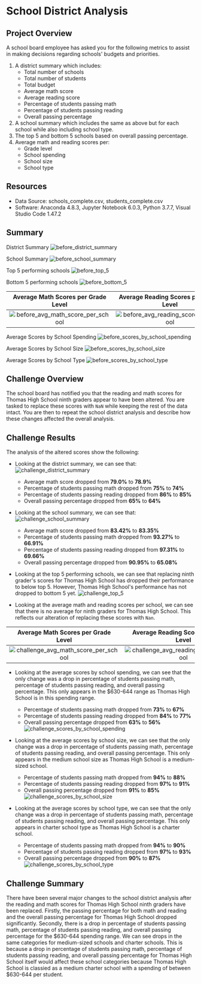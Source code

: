 # School District Analysis

## Project Overview
A school board employee has asked you for the following metrics to assist in making decisions regarding schools' budgets and priorities.
1. A district summary which includes:
    - Total number of schools
    - Total number of students
    - Total budget
    - Average math score
    - Average reading score
    - Percentage of students passing math
    - Percentage of students passing reading
    - Overall passing percentage
2. A school summary which includes the same as above but for each school while also including school type.
3. The top 5 and bottom 5 schools based on overall passing percentage.
4. Average math and reading scores per:
    - Grade level
    - School spending
    - School size
    - School type

## Resources
- Data Source: schools_complete.csv, students_complete.csv
- Software: Anaconda 4.8.3, Jupyter Notebook 6.0.3, Python 3.7.7, Visual Studio Code 1.47.2

## Summary
District Summary
![before_district_summary](resources/before_district_summary.png)

School Summary
![before_school_summary](resources/before_school_summary.png)

Top 5 performing schools
![before_top_5](resources/before_top_5.png)

Bottom 5 performing schools
![before_bottom_5](resources/challenge_bottom_5.png)

Average Math Scores per Grade Level | Average Reading Scores per Grade Level
:----------------------------------:|:-------------------------------------:
![before_avg_math_score_per_school](resources/before_avg_math_score_per_school.png) | ![before_avg_reading_score_per_school](resources/before_avg_reading_score_per_school.png)

Average Scores by School Spending
![before_scores_by_school_spending](resources/before_scores_by_school_spending.png)

Average Scores by School Size
![before_scores_by_school_size](resources/before_scores_by_school_size.png)

Average Scores by School Type
![before_scores_by_school_type](resources/before_scores_by_school_type.png)

## Challenge Overview
The school board has notified you that the reading and math scores for Thomas High School ninth graders appear to have been altered. You are tasked to replace these scores with `NaN` while keeping the rest of the data intact. You are then to repeat the school district analysis and describe how these changes affected the overall analysis.

## Challenge Results
The analysis of the altered scores show the following:
- Looking at the district summary, we can see that:
![challenge_district_summary](resources/challenge_district_summary.png)
    - Average math score dropped from **79.0%** to **78.9%**
    - Percentage of students passing math dropped from **75%** to **74%**
    - Percentage of students passing reading dropped from **86%** to **85%**
    - Overall passing percentage dropped from **65%** to **64%**

- Looking at the school summary, we can see that:
![challenge_school_summary](resources/challenge_school_summary.png)
    - Average math score dropped from **83.42%** to **83.35%**
    - Percentage of students passing math dropped from **93.27%** to **66.91%**
    - Percentage of students passing reading dropped from **97.31%** to **69.66%**
    - Overall passing percentage dropped from **90.95%** to **65.08%**

- Looking at the top 5 performing schools, we can see that replacing ninth grader's scores for Thomas High School has dropped their performance to below top 5. However, Thomas High School's performance has not dropped to bottom 5 yet.
![challenge_top_5](resources/challenge_top_5.png)

- Looking at the average math and reading scores per school, we can see that there is no average for ninth graders for Thomas High School. This reflects our alteration of replacing these scores with `Nan`.

Average Math Scores per Grade Level | Average Reading Scores per Grade Level
:----------------------------------:|:-------------------------------------:
![challenge_avg_math_score_per_school](resources/challenge_avg_math_score_per_school.png) | ![challenge_avg_reading_score_per_school](resources/challenge_avg_reading_score_per_school.png)

- Looking at the average scores by school spending, we can see that the only change was a drop in percentage of students passing math, percentage of students passing reading, and overall passing percentage. This only appears in the $630-644 range as Thomas High School is in this spending range.
    - Percentage of students passing math dropped from **73%** to **67%**
    - Percentage of students passing reading dropped from **84%** to **77%**
    - Overall passing percentage dropped from **63%** to **56%**
![challenge_scores_by_school_spending](resources/challenge_scores_by_school_spending.png)

- Looking at the average scores by school size, we can see that the only change was a drop in percentage of students passing math, percentage of students passing reading, and overall passing percentage. This only appears in the medium school size as Thomas High School is a medium-sized school.
    - Percentage of students passing math dropped from **94%** to **88%**
    - Percentage of students passing reading dropped from **97%** to **91%**
    - Overall passing percentage dropped from **91%** to **85%**
![challenge_scores_by_school_size](resources/challenge_scores_by_school_size.png)

- Looking at the average scores by school type, we can see that the only change was a drop in percentage of students passing math, percentage of students passing reading, and overall passing percentage. This only appears in charter school type as Thomas High School is a charter school.
    - Percentage of students passing math dropped from **94%** to **90%**
    - Percentage of students passing reading dropped from **97%** to **93%**
    - Overall passing percentage dropped from **90%** to **87%**
![challenge_scores_by_school_type](resources/challenge_scores_by_school_type.png)

## Challenge Summary
There have been several major changes to the school district analysis after the reading and math scores for Thomas High School ninth graders have been replaced. Firstly, the passing percentage for both math and reading and the overall passing percentage for Thomas High School dropped significantly. Secondly, there is a drop in percentage of students passing math, percentage of students passing reading, and overall passing percentage for the $630-644 spending range. We can see drops in the same categories for medium-sized schools and charter schools. This is because a drop in percentage of students passing math, percentage of students passing reading, and overall passing percentage for Thomas High School itself would affect these school categories because Thomas High School is classied as a medium charter school with a spending of between $630-644 per student.




